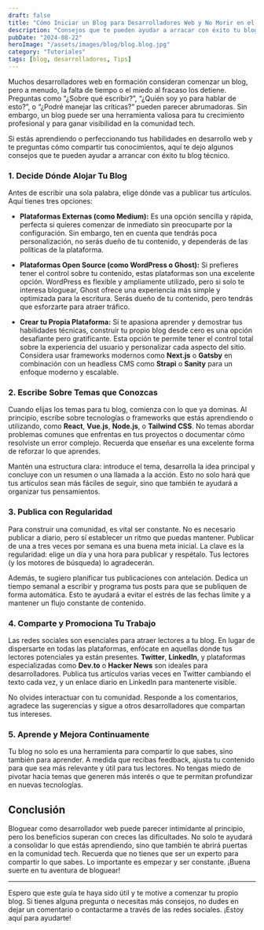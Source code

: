 ```yaml
---
draft: false
title: "Cómo Iniciar un Blog para Desarrolladores Web y No Morir en el Intento"
description: "Consejos que te pueden ayudar a arracar con éxito tu blog para compartir tus conocimientos como desarrollador web."
pubDate: "2024-08-22"
heroImage: "/assets/images/blog/blog.blog.jpg"
category: "Tutoriales"
tags: [blog, desarrolladores, Tips]
---
```


Muchos desarrolladores web en formación consideran comenzar un blog, pero a menudo, la falta de tiempo o el miedo al fracaso los detiene. Preguntas como “¿Sobre qué escribir?”, “¿Quién soy yo para hablar de esto?”, o “¿Podré manejar las críticas?” pueden parecer abrumadoras. Sin embargo, un blog puede ser una herramienta valiosa para tu crecimiento profesional y para ganar visibilidad en la comunidad tech. 

Si estás aprendiendo o perfeccionando tus habilidades en desarrollo web y te preguntas cómo compartir tus conocimientos, aquí te dejo algunos consejos que te pueden ayudar a arrancar con éxito tu blog técnico.

### 1. Decide Dónde Alojar Tu Blog

Antes de escribir una sola palabra, elige dónde vas a publicar tus artículos. Aquí tienes tres opciones:

- **Plataformas Externas (como Medium):** Es una opción sencilla y rápida, perfecta si quieres comenzar de inmediato sin preocuparte por la configuración. Sin embargo, ten en cuenta que tendrás poca personalización, no serás dueño de tu contenido, y dependerás de las políticas de la plataforma.
  
- **Plataformas Open Source (como WordPress o Ghost):** Si prefieres tener el control sobre tu contenido, estas plataformas son una excelente opción. WordPress es flexible y ampliamente utilizado, pero si solo te interesa bloguear, Ghost ofrece una experiencia más simple y optimizada para la escritura. Serás dueño de tu contenido, pero tendrás que esforzarte para atraer tráfico.

- **Crear tu Propia Plataforma:** Si te apasiona aprender y demostrar tus habilidades técnicas, construir tu propio blog desde cero es una opción desafiante pero gratificante. Esta opción te permite tener el control total sobre la experiencia del usuario y personalizar cada aspecto del sitio. Considera usar frameworks modernos como **Next.js** o **Gatsby** en combinación con un headless CMS como **Strapi** o **Sanity** para un enfoque moderno y escalable.

### 2. Escribe Sobre Temas que Conozcas

Cuando elijas los temas para tu blog, comienza con lo que ya dominas. Al principio, escribe sobre tecnologías o frameworks que estás aprendiendo o utilizando, como **React**, **Vue.js**, **Node.js**, o **Tailwind CSS**. No temas abordar problemas comunes que enfrentas en tus proyectos o documentar cómo resolviste un error complejo. Recuerda que enseñar es una excelente forma de reforzar lo que aprendes.

Mantén una estructura clara: introduce el tema, desarrolla la idea principal y concluye con un resumen o una llamada a la acción. Esto no solo hará que tus artículos sean más fáciles de seguir, sino que también te ayudará a organizar tus pensamientos.

### 3. Publica con Regularidad

Para construir una comunidad, es vital ser constante. No es necesario publicar a diario, pero sí establecer un ritmo que puedas mantener. Publicar de una a tres veces por semana es una buena meta inicial. La clave es la regularidad: elige un día y una hora para publicar y respétalo. Tus lectores (y los motores de búsqueda) lo agradecerán.

Además, te sugiero planificar tus publicaciones con antelación. Dedica un tiempo semanal a escribir y programa tus posts para que se publiquen de forma automática. Esto te ayudará a evitar el estrés de las fechas límite y a mantener un flujo constante de contenido.

### 4. Comparte y Promociona Tu Trabajo

Las redes sociales son esenciales para atraer lectores a tu blog. En lugar de dispersarte en todas las plataformas, enfócate en aquellas donde tus lectores potenciales ya están presentes. **Twitter**, **LinkedIn**, y plataformas especializadas como **Dev.to** o **Hacker News** son ideales para desarrolladores. Publica tus artículos varias veces en Twitter cambiando el texto cada vez, y un enlace diario en LinkedIn para mantenerte visible.

No olvides interactuar con tu comunidad. Responde a los comentarios, agradece las sugerencias y sigue a otros desarrolladores que compartan tus intereses.

### 5. Aprende y Mejora Continuamente

Tu blog no solo es una herramienta para compartir lo que sabes, sino también para aprender. A medida que recibas feedback, ajusta tu contenido para que sea más relevante y útil para tus lectores. No tengas miedo de pivotar hacia temas que generen más interés o que te permitan profundizar en nuevas tecnologías.

## Conclusión

Bloguear como desarrollador web puede parecer intimidante al principio, pero los beneficios superan con creces las dificultades. No solo te ayudará a consolidar lo que estás aprendiendo, sino que también te abrirá puertas en la comunidad tech. Recuerda que no tienes que ser un experto para compartir lo que sabes. Lo importante es empezar y ser constante. ¡Buena suerte en tu aventura de bloguear!

---

Espero que este guía te haya sido útil y te motive a comenzar tu propio blog. Si tienes alguna pregunta o necesitas más consejos, no dudes en dejar un comentario o contactarme a través de las redes sociales. ¡Estoy aquí para ayudarte!